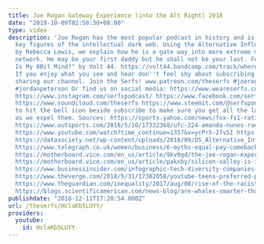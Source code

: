 ```yaml
---
title: Joe Rogan Gateway Experience (into the Alt Right) 2018
date: "2019-10-09T02:58:30+08:00"
type: video
description: 'Joe Rogan has the most popular podcast in history and is one of the
  key figures of the intellectual dark web. Using the Alternative Influence Network
  by Rebecca Lewis, we explain how he is a gate way into more extreme members of the
  network. He may be your first daddy but he shall not be your last. Featuring "Where
  Is My 8Bit Mind?" by Volt 44. https://volt44.bandcamp.com/track/where-is-my-8bit-mind
  If you enjoy what you see and hear don''t feel shy about subscribing, liking or
  sharing our channel. Join the Serfs! www.patreon.com/theserfs #joerogan #altright
  #jordanpeterson Or find us on social media: https://www.weareserfs.com https://twitter.com/Theserfspodcast
  https://www.instagram.com/serfspodcast/ https://www.facebook.com/serfspodcast https://itunes.apple.com/ca/podcast/the-serfs/id1226102303?mt=2
  https://www.soundcloud.com/theserfs https://www.steemit.com/@serfspodcast/ Be sure
  to hit the bell icon beside subscribe to make sure you get all the latest updates
  as we expel them. Sources: https://sports.yahoo.com/news/fox-fs1-ratings-show-that-womens-fights-are-exceptionally-popular-with-ufc-fans-183134436.html
  https://www.outsports.com/2018/5/10/17332368/ufc-224-amanda-nunes-raquel-pennington-gay
  https://www.youtube.com/watch?time_continue=1357&v=ycPr5-27vSI https://motherboard.vice.com/en_us/article/59ade5/inside-youtubes-alt-media-ecosystem
  https://datasociety.net/wp-content/uploads/2018/09/DS_Alternative_Influence.pdf
  https://www.telegraph.co.uk/women/business/6-myths-equal-pay-comebacks-need-shoot/
  https://motherboard.vice.com/en_us/article/9kv9qd/the-joe-rogan-experience-is-a-safe-space-to-launder-bad-ideas
  https://motherboard.vice.com/en_us/article/pakxby/silicon-valley-is-inserting-its-biases-into-nearly-every-technology-we-use
  https://www.businessinsider.com/infographic-tech-diversity-companies-compared-2017-8
  https://www.theverge.com/2018/5/31/17382058/youtube-teens-preferred-platform https://en.wikipedia.org/wiki/Treeshrew
  https://www.theguardian.com/inequality/2017/aug/08/rise-of-the-racist-robots-how-ai-is-learning-all-our-worst-impulses
  https://blogs.scientificamerican.com/news-blog/are-whales-smarter-than-we-are/ https://www.youtube.com/watch?v=MUjzW7-alSs'
publishdate: "2018-12-11T17:20:54.000Z"
url: /theserfs/HclaKb5LUYY/
providers:
  youtube:
    id: HclaKb5LUYY
---
```

